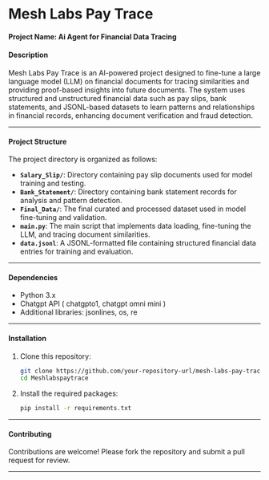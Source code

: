 

# Mesh Labs Pay Trace  

#### **Project Name**: Ai Agent for Financial Data Tracing  
#### **Description**  
Mesh Labs Pay Trace is an AI-powered project designed to fine-tune a large language model (LLM) on financial documents for tracing similarities and providing proof-based insights into future documents. The system uses structured and unstructured financial data such as pay slips, bank statements, and JSONL-based datasets to learn patterns and relationships in financial records, enhancing document verification and fraud detection.  

---

#### **Project Structure**  
The project directory is organized as follows:  
- **`Salary_Slip/`**: Directory containing pay slip documents used for model training and testing.  
- **`Bank_Statement/`**: Directory containing bank statement records for analysis and pattern detection.  
- **`Final_Data/`**: The final curated and processed dataset used in model fine-tuning and validation.  
- **`main.py`**: The main script that implements data loading, fine-tuning the LLM, and tracing document similarities.  
- **`data.jsonl`**: A JSONL-formatted file containing structured financial data entries for training and evaluation.  

---

#### **Dependencies**  
- Python 3.x  
- Chatgpt API ( chatgpto1, chatgpt omni mini ) 
- Additional libraries: jsonlines, os, re  

---

#### **Installation**  
1. Clone this repository:  
   ```bash
   git clone https://github.com/your-repository-url/mesh-labs-pay-trace.git
   cd Meshlabspaytrace
   ```  
2. Install the required packages:  
   ```bash
   pip install -r requirements.txt
   ```

---

#### **Contributing**  
Contributions are welcome! Please fork the repository and submit a pull request for review.  

---
